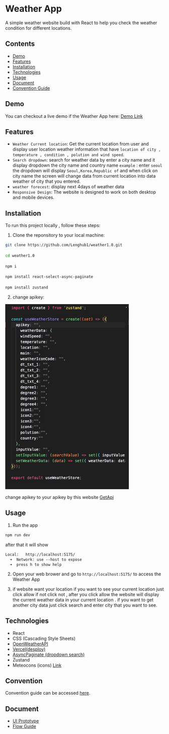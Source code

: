 # Weather App

A simple weather website build with React to help you check the weather condition for different locations.

## Contents

- [Demo](#demo)
- [Features](#features)
- [Installation](#installation)
- [Technologies](#technologies)
- [Usage](#usage)
- [Document](#document)
- [Convention Guide](#convention)

## Demo

You can checkout a live demo if the Weather App here: [Demo Link](https://weather-leng.vercel.app/)

## Features

- `Weather Current location`: Get the current location from user and display user location weather information that have `location of city , temperature , condition , polution and wind speed`.
-  `Search dropdown`: search for weather data by enter a city name and it display dropdown the city name and country name `example` : enter `seoul` the dropdown will display `Seoul,Korea,Republic of` and when click on city name the screen will change data from current location into data weather of city that you entered.
- `weather forecest`:  display next 4days of weather data
- `Responsive Design`: The website is designed to work on both desktop and mobile devices.

## Installation 

To run this project locally , follow these steps:

1. Clone the reponsitory to your local machine:

``` bash
git clone https://github.com/Lenghub1/weather1.0.git

cd weather1.0

npm i

npm install react-select-async-paginate

npm install zustand
```

2. change apikey:

![Apikey](/src/assets/apikeySs.png)

change apikey to your apikey by this website [GetApi](https://home.openweathermap.org/api_keys)

## Usage

1. Run the app

```bash
npm run dev
```
after that it will show
```
Local:   http://localhost:5175/
  ➜  Network: use --host to expose
  ➜  press h to show help
```
2. Open your web brower and go to `http://localhost:5175/` to access the Weather App

3. if website want your location if you want to see your current location just click allow if not click not , after you click allow the website will display the current weather data in your current location . if you want to get another city data just click search and enter city that you want to see.

## Technologies
- React
- CSS (Cascading Style Sheets)
- [OpenWeatherAPI](https://openweathermap.org/api)
- [Vercel(desploy)](https://vercel.com/new)
- [AsyncPaginate (dropdown search)](https://www.npmjs.com/package/react-select-async-paginate)
- Zustand
- Meteocons (icons) [Link](https://bas.dev/work/meteocons)
## Convention
Convention guide can be accessed [here](/document/convention-guide.md).

## Document

- [UI Prototype](https://www.figma.com/file/n2YhbGxZbWdDZsWz0N0YIR/WeatherApp-TourLeng?type=design&node-id=0%3A1&mode=design&t=HEWIbvS7cMvWGwKO-1)
- [Flow Guide]()
